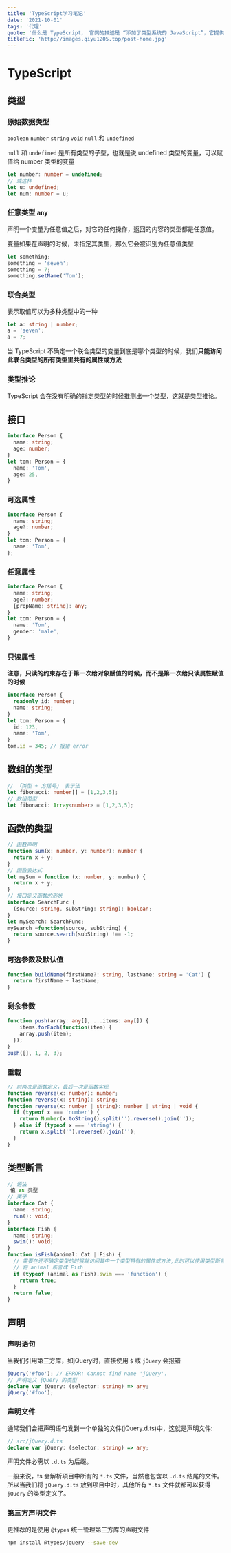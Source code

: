 ```yaml
---
title: 'TypeScript学习笔记'
date: '2021-10-01'
tags: '代理'
quote: '什么是 TypeScript， 官网的描述是 “添加了类型系统的 JavaScript”，它提供了一套静态检测机制, 可以帮助我们在编译时就发现错误...'
titlePic: 'http://images.qiyu1205.top/post-home.jpg'
---
```


# TypeScript

## 类型

### 原始数据类型

`boolean` `number` `string` `void` `null` 和 `undefined`

`null` 和 `undefined` 是所有类型的子型，也就是说 undefined 类型的变量，可以赋值给 number 类型的变量

```typescript
let number: number = undefined;
// 或这样
let u: undefined;
let num: number = u;
```

### 任意类型 `any`

声明一个变量为任意值之后，对它的任何操作，返回的内容的类型都是任意值。

变量如果在声明的时候，未指定其类型，那么它会被识别为任意值类型

```typescript
let something;
something = 'seven';
something = 7;
something.setName('Tom');
```

### 联合类型

表示取值可以为多种类型中的一种

```typescript
let a: string | number;
a = 'seven';
a = 7;
```

当 TypeScript 不确定一个联合类型的变量到底是哪个类型的时候，我们**只能访问此联合类型的所有类型里共有的属性或方法**

### 类型推论

TypeScript 会在没有明确的指定类型的时候推测出一个类型，这就是类型推论。

## 接口

```typescript
interface Person {
  name: string;
  age: number;
}
let tom: Person = {
  name: 'Tom',
  age: 25,
}
```

### 可选属性

```typescript
interface Person {
  name: string;
  age?: number;
}
let tom: Person = {
  name: 'Tom',
};
```

### 任意属性

```typescript
interface Person {
  name: string;
  age?: number;
  [propName: string]: any;
}
let tom: Person = {
  name: 'Tom',
  gender: 'male',
}
```

### 只读属性

**注意，只读的约束存在于第一次给对象赋值的时候，而不是第一次给只读属性赋值的时候**

```typescript
interface Person {
  readonly id: number;
  name: string;
}
let tom: Person = {
  id: 123,
  name: 'Tom',
}
tom.id = 345; // 报错 error
```

## 数组的类型

```typescript
// 「类型 + 方括号」 表示法
let fibonacci: number[] = [1,2,3,5];
// 数组范型
let fibonacci: Array<number> = [1,2,3,5];
```

## 函数的类型

```typescript
// 函数声明
function sum(x: number, y: number): number {
  return x + y;
}
// 函数表达式
let mySum = function (x: number, y: mumber) {
  return x + y;
}
// 接口定义函数的形状
interface SearchFunc {
  (source: string, subString: string): boolean;
}
let mySearch: SearchFunc;
mySearch =function(source, subString) {
  return source.search(subString) !== -1;
}
```

### 可选参数及默认值

```typescript
function buildName(firstName?: string, lastName: string = 'Cat') {
  return firstName + lastName;
}
```

### 剩余参数

```typescript
function push(array: any[], ...items: any[]) {
    items.forEach(function(item) {
    array.push(item);
  });
}
push([], 1, 2, 3);
```

### 重载

```typescript
// 前两次是函数定义，最后一次是函数实现
function reverse(x: number): number;
function reverse(x: string): string;
function reverse(x: number | string): number | string | void {
  if (typeof x === 'number') {
    return Number(x.toString().split('').reverse().join(''));
  } else if (typeof x === 'string') {
    return x.split('').reverse().join('');
  }
}
```

## 类型断言

```typescript
// 语法
 值 as 类型
// 栗子
interface Cat {
  name: string;
  run(): void;
}
interface Fish {
  name: string;
  swim(): void;
}
function isFish(animal: Cat | Fish) {
  // 需要在还不确定类型的时候就访问其中一个类型特有的属性或方法,此时可以使用类型断言
  // 将 animal 断言成 Fish
  if (typeof (animal as Fish).swim === 'function') {
    return true;
  }
  return false;
}
```

## 声明

### 声明语句

当我们引用第三方库，如jQuery时，直接使用 `$` 或 `jQuery` 会报错

```typescript
jQuery('#foo'); // ERROR: Cannot find name 'jQuery'.
// 声明定义 jQuery 的类型
declare var jQuery: (selector: string) => any;
jQuery('#foo'); 
```

### 声明文件

通常我们会把声明语句发到一个单独的文件(jQuery.d.ts)中，这就是声明文件:

```typescript
// src/jQuery.d.ts
declare var jQuery: (selector: string) => any;
```

声明文件必需以 `.d.ts` 为后缀。

一般来说，ts 会解析项目中所有的 `*.ts` 文件，当然也包含以 `.d.ts` 结尾的文件。所以当我们将 `jQuery.d.ts` 放到项目中时，其他所有 `*.ts` 文件就都可以获得 `jQuery` 的类型定义了。

### 第三方声明文件

更推荐的是使用 `@types` 统一管理第三方库的声明文件

```bash
npm install @types/jquery --save-dev
```
